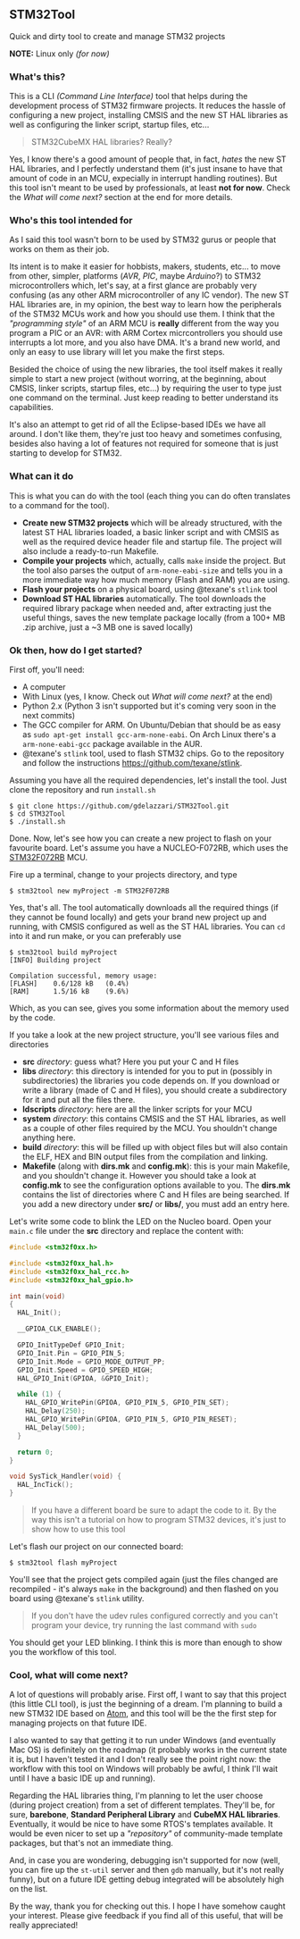 STM32Tool
---------

Quick and dirty tool to create and manage STM32 projects

__NOTE:__ Linux only *(for now)*

### What's this?
This is a CLI *(Command Line Interface)* tool that helps during the development process of STM32 firmware projects. It reduces the hassle of configuring a new project, installing CMSIS and the new ST HAL libraries as well as configuring the linker script, startup files, etc...

> STM32CubeMX HAL libraries? Really?

Yes, I know there's a good amount of people that, in fact, *hates* the new ST HAL libraries, and I perfectly understand them (it's just insane to have that amount of code in an MCU, expecially in interrupt handling routines). But this tool isn't meant to be used by professionals, at least __not for now__. Check the *What will come next?* section at the end for more details.

### Who's this tool intended for
As I said this tool wasn't born to be used by STM32 gurus or people that works on them as their job.

Its intent is to make it easier for hobbists, makers, students, etc... to move from other, simpler, platforms (*AVR*, *PIC*, maybe *Arduino*?) to STM32 microcontrollers which, let's say, at a first glance are probably very confusing (as any other ARM microcontroller of any IC vendor). The new ST HAL libraries are, in my opinion, the best way to learn how the peripherals of the STM32 MCUs work and how you should use them. I think that the *"programming style"* of an ARM MCU is __really__ different from the way you program a PIC or an AVR: with ARM Cortex micrcontrollers you should use interrupts a lot more, and you also have DMA. It's a brand new world, and only an easy to use library will let you make the first steps.

Besided the choice of using the new libraries, the tool itself makes it really simple to start a new project (without worring, at the beginning, about CMSIS, linker scripts, startup files, etc...) by requiring the user to type just one command on the terminal. Just keep reading to better understand its capabilities.

It's also an attempt to get rid of all the Eclipse-based IDEs we have all around. I don't like them, they're just too heavy and sometimes confusing, besides also having a lot of features not required for someone that is just starting to develop for STM32.

### What can it do

This is what you can do with the tool (each thing you can do often translates to a command for the tool).

+ __Create new STM32 projects__ which will be already structured, with the latest ST HAL libraries loaded, a basic linker script and with CMSIS as well as the required device header file and startup file. The project will also include a ready-to-run Makefile.
+ __Compile your projects__ which, actually, calls `make` inside the project. But the tool also parses the output of `arm-none-eabi-size` and tells you in a more immediate way how much memory (Flash and RAM) you are using.
+ __Flash your projects__ on a physical board, using @texane's `stlink` tool
+ __Download ST HAL libraries__ automatically. The tool downloads the required library package when needed and, after extracting just the useful things, saves the new template package locally (from a 100+ MB .zip archive, just a ~3 MB one is saved locally)

### Ok then, how do I get started?

First off, you'll need:
+ A computer
+ With Linux (yes, I know. Check out *What will come next?* at the end)
+ Python 2.x (Python 3 isn't supported but it's coming very soon in the next commits)
+ The GCC compiler for ARM. On Ubuntu/Debian that should be as easy as `sudo apt-get install gcc-arm-none-eabi`. On Arch Linux there's a `arm-none-eabi-gcc` package available in the AUR.
+ @texane's `stlink` tool, used to flash STM32 chips. Go to the repository and follow the instructions https://github.com/texane/stlink.

Assuming you have all the required dependencies, let's install the tool. Just clone the repository and run `install.sh`

```
$ git clone https://github.com/gdelazzari/STM32Tool.git
$ cd STM32Tool
$ ./install.sh
```

Done. Now, let's see how you can create a new project to flash on your favourite board. Let's assume you have a NUCLEO-F072RB, which uses the [STM32F072RB](http://www.st.com/content/st_com/en/products/microcontrollers/stm32-32-bit-arm-cortex-mcus/stm32f0-series/stm32f0x2/stm32f072rb.html) MCU.

Fire up a terminal, change to your projects directory, and type

```
$ stm32tool new myProject -m STM32F072RB
```

Yes, that's all. The tool automatically downloads all the required things (if they cannot be found locally) and gets your brand new project up and running, with CMSIS configured as well as the ST HAL libraries. You can `cd` into it and run make, or you can preferably use

```
$ stm32tool build myProject
[INFO] Building project

Compilation successful, memory usage:
[FLASH]    0.6/128 kB	(0.4%)
[RAM]      1.5/16 kB	(9.6%)
```

Which, as you can see, gives you some information about the memory used by the code.

If you take a look at the new project structure, you'll see various files and directories

+ __src__ *directory*: guess what? Here you put your C and H files
+ __libs__ *directory*: this directory is intended for you to put in (possibly in subdirectories) the libraries you code depends on. If you download or write a library (made of C and H files), you should create a subdirectory for it and put all the files there.
+ __ldscripts__ *directory*: here are all the linker scripts for your MCU
+ __system__ *directory*: this contains CMSIS and the ST HAL libraries, as well as a couple of other files required by the MCU. You shouldn't change anything here.
+ __build__ *directory*: this will be filled up with object files but will also contain the ELF, HEX and BIN output files from the compilation and linking.
+ __Makefile__ (along with __dirs.mk__ and __config.mk__): this is your main Makefile, and you shouldn't change it. However you should take a look at __config.mk__ to see the configuration options available to you. The __dirs.mk__ contains the list of directories where C and H files are being searched. If you add a new directory under __src/__ or __libs/__, you must add an entry here.

Let's write some code to blink the LED on the Nucleo board. Open your `main.c` file under the __src__ directory and replace the content with:

```c
#include <stm32f0xx.h>

#include <stm32f0xx_hal.h>
#include <stm32f0xx_hal_rcc.h>
#include <stm32f0xx_hal_gpio.h>

int main(void)
{
  HAL_Init();

  __GPIOA_CLK_ENABLE();

  GPIO_InitTypeDef GPIO_Init;
  GPIO_Init.Pin = GPIO_PIN_5;
  GPIO_Init.Mode = GPIO_MODE_OUTPUT_PP;
  GPIO_Init.Speed = GPIO_SPEED_HIGH;
  HAL_GPIO_Init(GPIOA, &GPIO_Init);

  while (1) {
    HAL_GPIO_WritePin(GPIOA, GPIO_PIN_5, GPIO_PIN_SET);
    HAL_Delay(250);
    HAL_GPIO_WritePin(GPIOA, GPIO_PIN_5, GPIO_PIN_RESET);
    HAL_Delay(500);
  }

  return 0;
}

void SysTick_Handler(void) {
  HAL_IncTick();
}
```

> If you have a different board be sure to adapt the code to it. By the way this isn't a tutorial on how to program STM32 devices, it's just to show how to use this tool

Let's flash our project on our connected board:

```
$ stm32tool flash myProject
```

You'll see that the project gets compiled again (just the files changed are recompiled - it's always `make` in the background) and then flashed on you board using @texane's `stlink` utility.

> If you don't have the udev rules configured correctly and you can't program your device, try running the last command with `sudo`

You should get your LED blinking.
I think this is more than enough to show you the workflow of this tool.

### Cool, what will come next?

A lot of questions will probably arise. First off, I want to say that this project (this little CLI tool), is just the beginning of a dream. I'm planning to build a new STM32 IDE based on [Atom](https://atom.io/), and this tool will be the the first step for managing projects on that future IDE.

I also wanted to say that getting it to run under Windows (and eventually Mac OS) is definitely on the roadmap (it probably works in the current state it is, but I haven't tested it and I don't really see the point right now: the workflow with this tool on Windows will probably be awful, I think I'll wait until I have a basic IDE up and running).

Regarding the HAL libraries thing, I'm planning to let the user choose (during project creation) from a set of different templates. They'll be, for sure, __barebone__, __Standard Peripheral Library__ and __CubeMX HAL libraries__. Eventually, it would be nice to have some RTOS's templates available. It would be even nicer to set up a *"repository"* of community-made template packages, but that's not an immediate thing.

And, in case you are wondering, debugging isn't supported for now (well, you can fire up the `st-util` server and then `gdb` manually, but it's not really funny), but on a future IDE getting debug integrated will be absolutely high on the list.

By the way, thank you for checking out this. I hope I have somehow caught your interest. Please give feedback if you find all of this useful, that will be really appreciated!
